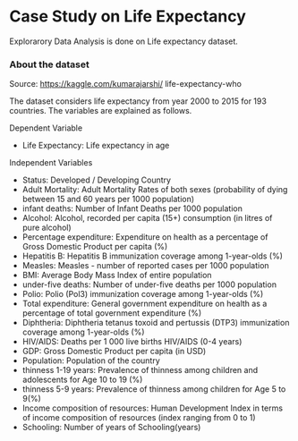 # Case Study on Life Expectancy 

Explorarory Data Analysis is done on Life expectancy dataset.

### About the dataset 
Source: https://kaggle.com/kumarajarshi/ life-expectancy-who 


The dataset considers life expectancy from year 2000 to 2015 for 193 countries. The variables are explained as follows.

Dependent Variable
- Life Expectancy: Life expectancy in age


Independent Variables
- Status: Developed / Developing Country
- Adult Mortality: Adult Mortality Rates of both sexes (probability of dying between 15 and 60 years per 1000
population)
- infant deaths: Number of Infant Deaths per 1000 population
- Alcohol: Alcohol, recorded per capita (15+) consumption (in litres of pure alcohol)
- Percentage expenditure: Expenditure on health as a percentage of Gross Domestic Product per capita (%)
- Hepatitis B: Hepatitis B immunization coverage among 1-year-olds (%)
- Measles: Measles - number of reported cases per 1000 population
- BMI: Average Body Mass Index of entire population
- under-five deaths: Number of under-five deaths per 1000 population
- Polio: Polio (Pol3) immunization coverage among 1-year-olds (%)
- Total expenditure: General government expenditure on health as a percentage of total government expenditure
(%)
- Diphtheria: Diphtheria tetanus toxoid and pertussis (DTP3) immunization coverage among 1-year-olds (%)
- HIV/AIDS: Deaths per 1 000 live births HIV/AIDS (0-4 years)
- GDP: Gross Domestic Product per capita (in USD)
- Population: Population of the country
- thinness 1-19 years: Prevalence of thinness among children and adolescents for Age 10 to 19 (%)
- thinness 5-9 years: Prevalence of thinness among children for Age 5 to 9(%)
- Income composition of resources: Human Development Index in terms of income composition of resources (index
ranging from 0 to 1)
- Schooling: Number of years of Schooling(years)
